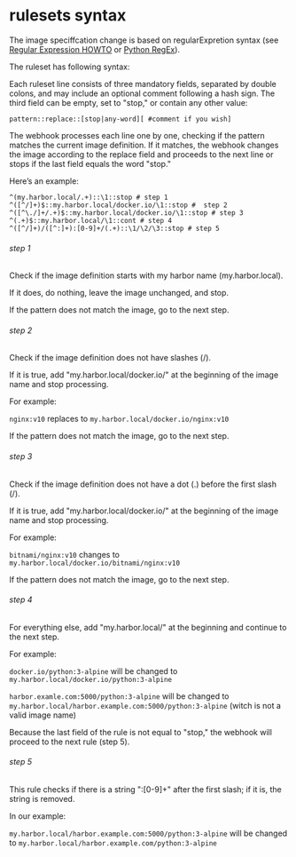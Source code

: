 # rulesets syntax

The image speciffcation change is based on regularExpretion syntax (see [Regular Expression HOWTO](https://docs.python.org/3/howto/regex.html#regex-howto) or [Python RegEx](https://www.w3schools.com/python/python_regex.asp)).





The ruleset has following syntax:

Each ruleset line consists of three mandatory fields, separated by double colons, and may include an optional comment following a hash sign. The third field can be empty, set to "stop," or contain any other value:  

`pattern::replace::[stop|any-word][ #comment if you wish]`



The webhook processes each line one by one, checking if the pattern matches the current image definition. If it matches, the webhook changes the image according to the replace field and proceeds to the next line or stops if the last field equals the word "stop."

Here’s an example:



    ^(my.harbor.local/.+)::\1::stop # step 1
    ^([^/]+)$::my.harbor.local/docker.io/\1::stop #  step 2
    ^([^\./]+/.+)$::my.harbor.local/docker.io/\1::stop # step 3
    ^(.+)$::my.harbor.local/\1::cont # step 4
    ^([^/]+)/([^:]+):[0-9]+/(.+)::\1/\2/\3::stop # step 5





###### step 1

Check if the image definition starts with my harbor name (my.harbor.local).

If it does, do nothing, leave the image unchanged, and stop.

If the pattern does not match the image, go to the next step.

###### step 2

Check if the image definition does not have slashes (/).

If it is true, add "my.harbor.local/docker.io/" at the beginning of the image name and stop processing.

For example:

`nginx:v10` replaces to `my.harbor.local/docker.io/nginx:v10`



If the pattern does not match the image, go to the next step.



###### step 3

Check if the image definition does not have a dot (.) before the first slash (/).

If it is true, add "my.harbor.local/docker.io/" at the beginning of the image name and stop processing.

For example:

`bitnami/nginx:v10` changes to  `my.harbor.local/docker.io/bitnami/nginx:v10`

If the pattern does not match the image, go to the next step.



###### step 4

For everything else, add "my.harbor.local/" at the beginning and continue to the next step.

For example:

`docker.io/python:3-alpine` will be changed to `my.harbor.local/docker.io/python:3-alpine`

`harbor.examle.com:5000/python:3-alpine` will be changed to `my.harbor.local/harbor.example.com:5000/python:3-alpine` (witch is not a valid image name)

Because the last field of the rule is not equal to "stop," the webhook will proceed to the next rule (step 5).



###### step 5

This rule checks if there is a string ":[0-9]+" after the first slash; if it is, the string is removed.

In our example:

`my.harbor.local/harbor.example.com:5000/python:3-alpine` will be changed to `my.harbor.local/harbor.example.com/python:3-alpine`






